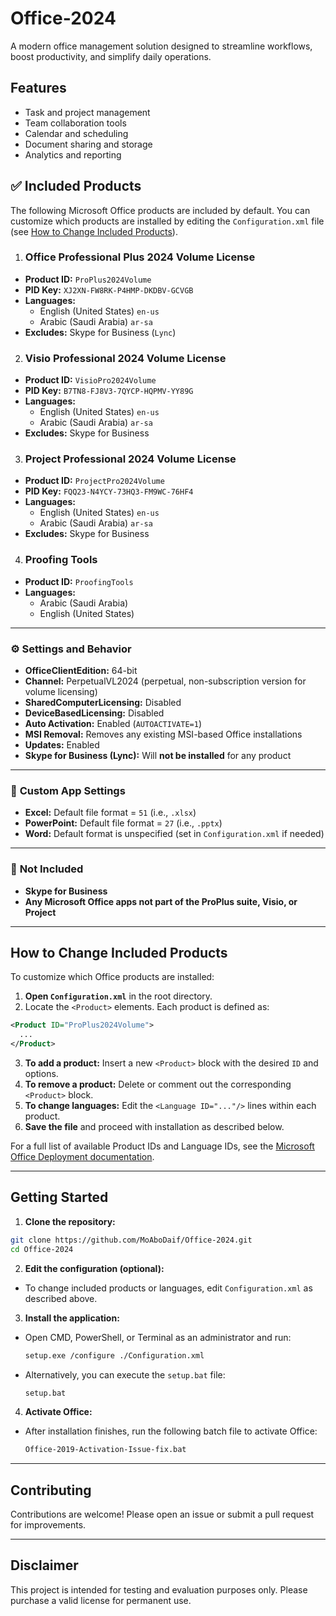 # Office-2024

A modern office management solution designed to streamline workflows, boost productivity, and simplify daily operations.

## Features

- Task and project management
- Team collaboration tools
- Calendar and scheduling
- Document sharing and storage
- Analytics and reporting

## ✅ **Included Products**

The following Microsoft Office products are included by default. You can customize which products are installed by editing the `Configuration.xml` file (see [How to Change Included Products](#how-to-change-included-products)).

1. ### **Office Professional Plus 2024 Volume License**
  - **Product ID:** `ProPlus2024Volume`
  - **PID Key:** `XJ2XN-FW8RK-P4HMP-DKDBV-GCVGB`
  - **Languages:**
    - English (United States) `en-us`
    - Arabic (Saudi Arabia) `ar-sa`
  - **Excludes:** Skype for Business (`Lync`)

2. ### **Visio Professional 2024 Volume License**
  - **Product ID:** `VisioPro2024Volume`
  - **PID Key:** `B7TN8-FJ8V3-7QYCP-HQPMV-YY89G`
  - **Languages:**
    - English (United States) `en-us`
    - Arabic (Saudi Arabia) `ar-sa`
  - **Excludes:** Skype for Business

3. ### **Project Professional 2024 Volume License**
  - **Product ID:** `ProjectPro2024Volume`
  - **PID Key:** `FQQ23-N4YCY-73HQ3-FM9WC-76HF4`
  - **Languages:**
    - English (United States) `en-us`
    - Arabic (Saudi Arabia) `ar-sa`
  - **Excludes:** Skype for Business

4. ### **Proofing Tools**
  - **Product ID:** `ProofingTools`
  - **Languages:**
    - Arabic (Saudi Arabia)
    - English (United States)

---

### ⚙️ **Settings and Behavior**

- **OfficeClientEdition:** 64-bit
- **Channel:** PerpetualVL2024 (perpetual, non-subscription version for volume licensing)
- **SharedComputerLicensing:** Disabled
- **DeviceBasedLicensing:** Disabled
- **Auto Activation:** Enabled (`AUTOACTIVATE=1`)
- **MSI Removal:** Removes any existing MSI-based Office installations
- **Updates:** Enabled
- **Skype for Business (Lync):** Will **not be installed** for any product

---

### 📝 **Custom App Settings**

- **Excel:** Default file format = `51` (i.e., `.xlsx`)
- **PowerPoint:** Default file format = `27` (i.e., `.pptx`)
- **Word:** Default format is unspecified (set in `Configuration.xml` if needed)

---

### 🚫 **Not Included**

- **Skype for Business**
- **Any Microsoft Office apps not part of the ProPlus suite, Visio, or Project**

---

## How to Change Included Products

To customize which Office products are installed:

1. **Open `Configuration.xml`** in the root directory.
2. Locate the `<Product>` elements. Each product is defined as:
  ```xml
  <Product ID="ProPlus2024Volume">
    ...
  </Product>
  ```
3. **To add a product:** Insert a new `<Product>` block with the desired `ID` and options.
4. **To remove a product:** Delete or comment out the corresponding `<Product>` block.
5. **To change languages:** Edit the `<Language ID="..."/>` lines within each product.
6. **Save the file** and proceed with installation as described below.

For a full list of available Product IDs and Language IDs, see the [Microsoft Office Deployment documentation](https://learn.microsoft.com/en-us/deployoffice/office-deployment-tool-configuration-options).

---

## Getting Started

1. **Clone the repository:**
  ```bash
  git clone https://github.com/MoAboDaif/Office-2024.git
  cd Office-2024
  ```

2. **Edit the configuration (optional):**
  - To change included products or languages, edit `Configuration.xml` as described above.

3. **Install the application:**
  - Open CMD, PowerShell, or Terminal as an administrator and run:
    ```bash
    setup.exe /configure ./Configuration.xml
    ```
  - Alternatively, you can execute the `setup.bat` file:
    ```bash
    setup.bat
    ```

4. **Activate Office:**
  - After installation finishes, run the following batch file to activate Office:
    ```bash
    Office-2019-Activation-Issue-fix.bat
    ```

---

## Contributing

Contributions are welcome! Please open an issue or submit a pull request for improvements.

---

## Disclaimer

This project is intended for testing and evaluation purposes only. Please purchase a valid license for permanent use.

